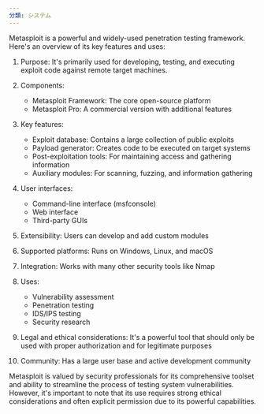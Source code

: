```yaml
---
分類: システム
---
```


Metasploit is a powerful and widely-used penetration testing framework. Here's an overview of its key features and uses:

1. Purpose: It's primarily used for developing, testing, and executing exploit code against remote target machines.

2. Components:
   - Metasploit Framework: The core open-source platform
   - Metasploit Pro: A commercial version with additional features

3. Key features:
   - Exploit database: Contains a large collection of public exploits
   - Payload generator: Creates code to be executed on target systems
   - Post-exploitation tools: For maintaining access and gathering information
   - Auxiliary modules: For scanning, fuzzing, and information gathering

4. User interfaces:
   - Command-line interface (msfconsole)
   - Web interface
   - Third-party GUIs

5. Extensibility: Users can develop and add custom modules

6. Supported platforms: Runs on Windows, Linux, and macOS

7. Integration: Works with many other security tools like Nmap

8. Uses:
   - Vulnerability assessment
   - Penetration testing
   - IDS/IPS testing
   - Security research

9. Legal and ethical considerations: It's a powerful tool that should only be used with proper authorization and for legitimate purposes

10. Community: Has a large user base and active development community

Metasploit is valued by security professionals for its comprehensive toolset and ability to streamline the process of testing system vulnerabilities. However, it's important to note that its use requires strong ethical considerations and often explicit permission due to its powerful capabilities.

